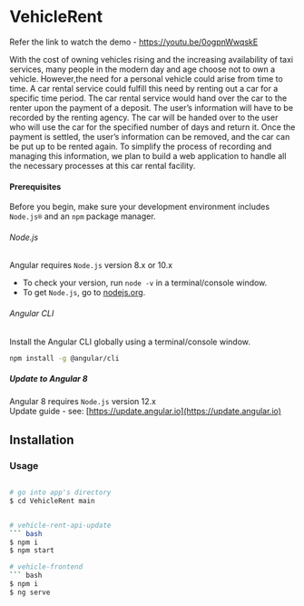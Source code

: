 # VehicleRent
Refer the link to watch the demo - https://youtu.be/0ogpnWwqskE

With the cost of owning vehicles rising and the increasing availability of taxi
services, many people in the modern day and age choose not to own a vehicle.
However,the need for a personal vehicle could arise from time to time. A car
rental service could fulfill this need by renting out a car for a specific time period.
The car rental service would hand over the car to the renter upon the payment of a
deposit. The user’s information will have to be recorded by the renting agency. The
car will be handed over to the user who will use the car for the specified number of
days and return it. Once the payment is settled, the user’s information can be
removed, and the car can be put up to be rented again. To simplify the process of
recording and managing this information, we plan to build a web application to
handle all the necessary processes at this car rental facility.

#### Prerequisites
Before you begin, make sure your development environment includes `Node.js®` and an `npm` package manager.

###### Node.js
Angular requires `Node.js` version 8.x or 10.x

- To check your version, run `node -v` in a terminal/console window.
- To get `Node.js`, go to [nodejs.org](https://nodejs.org/).

###### Angular CLI
Install the Angular CLI globally using a terminal/console window.
```bash
npm install -g @angular/cli
```

##### Update to Angular 8
Angular 8 requires `Node.js` version 12.x   
Update guide - see: [https://update.angular.io](https://update.angular.io)

## Installation

### Usage

``` bash

# go into app's directory
$ cd VehicleRent main


# vehicle-rent-api-update
``` bash
$ npm i
$ npm start

# vehicle-frontend
``` bash
$ npm i
$ ng serve


